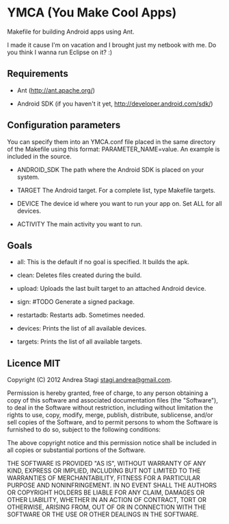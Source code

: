 YMCA (You Make Cool Apps)
=========================

Makefile for building Android apps using Ant.

I made it cause I'm on vacation and I brought just my netbook with me. Do you think I wanna run Eclipse on it? :)

Requirements
------------

- Ant (http://ant.apache.org/)

- Android SDK (if you haven't it yet, http://developer.android.com/sdk/)


Configuration parameters
------------------------

You can specify them into an YMCA.conf file placed in the same directory of the Makefile using this format: PARAMETER_NAME=value. An example is included in the source.

- ANDROID_SDK  The path where the Android SDK is placed on your system.

- TARGET       The Android target. For a complete list, type Makefile targets.

- DEVICE       The device id where you want to run your app on. Set ALL for all devices.

- ACTIVITY     The main activity you want to run.

Goals
-----

- all:          This is the default if no goal is specified.  It builds the apk.

- clean:        Deletes files created during the build.

- upload:       Uploads the last built target to an attached Android device.

- sign:         #TODO Generate a signed package.

- restartadb:   Restarts adb. Sometimes needed.

- devices:      Prints the list of all available devices.

- targets:      Prints the list of all available targets.

Licence MIT
-----------

Copyright (C) 2012 Andrea Stagi <stagi.andrea@gmail.com>.

Permission is hereby granted, free of charge, to any person obtaining a copy
of this software and associated documentation files (the "Software"), to deal
in the Software without restriction, including without limitation the rights
to use, copy, modify, merge, publish, distribute, sublicense, and/or sell
copies of the Software, and to permit persons to whom the Software is
furnished to do so, subject to the following conditions:

The above copyright notice and this permission notice shall be included in
all copies or substantial portions of the Software.

THE SOFTWARE IS PROVIDED "AS IS", WITHOUT WARRANTY OF ANY KIND, EXPRESS OR
IMPLIED, INCLUDING BUT NOT LIMITED TO THE WARRANTIES OF MERCHANTABILITY,
FITNESS FOR A PARTICULAR PURPOSE AND NONINFRINGEMENT. IN NO EVENT SHALL THE
AUTHORS OR COPYRIGHT HOLDERS BE LIABLE FOR ANY CLAIM, DAMAGES OR OTHER
LIABILITY, WHETHER IN AN ACTION OF CONTRACT, TORT OR OTHERWISE, ARISING FROM,
OUT OF OR IN CONNECTION WITH THE SOFTWARE OR THE USE OR OTHER DEALINGS IN THE
SOFTWARE.

